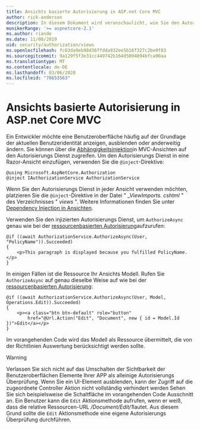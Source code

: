 ```yaml
---
title: Ansichts basierte Autorisierung in ASP.net Core MVC
author: rick-anderson
description: In diesem Dokument wird veranschaulicht, wie Sie den Autorisierungs Dienst in einer ASP.net Core Razor-Ansicht einfügen und verwenden.
monikerRange: '>= aspnetcore-2.1'
ms.author: riande
ms.date: 11/08/2019
uid: security/authorization/views
ms.openlocfilehash: fc03da9eb98d36ffdda932ee5b16f327c2be9f83
ms.sourcegitcommit: 9a129f5f3e31cc449742b164d5004894bfca90aa
ms.translationtype: MT
ms.contentlocale: de-DE
ms.lasthandoff: 03/06/2020
ms.locfileid: "78653563"
---
```

# <a name="view-based-authorization-in-aspnet-core-mvc"></a>Ansichts basierte Autorisierung in ASP.net Core MVC

Ein Entwickler möchte eine Benutzeroberfläche häufig auf der Grundlage der aktuellen Benutzeridentität anzeigen, ausblenden oder anderweitig ändern. Sie können über die [Abhängigkeitsinjektion](xref:fundamentals/dependency-injection)in MVC-Ansichten auf den Autorisierungs Dienst zugreifen. Um den Autorisierungs Dienst in eine Razor-Ansicht einzufügen, verwenden Sie die `@inject`-Direktive:

```cshtml
@using Microsoft.AspNetCore.Authorization
@inject IAuthorizationService AuthorizationService
```

Wenn Sie den Autorisierungs Dienst in jeder Ansicht verwenden möchten, platzieren Sie die `@inject`-Direktive in der Datei " *_ViewImports. cshtml* " des Verzeichnisses " *views* ". Weitere Informationen finden Sie unter [Dependency Injection in Ansichten](xref:mvc/views/dependency-injection).

Verwenden Sie den injizierten Autorisierungs Dienst, um `AuthorizeAsync` genau wie bei der [ressourcenbasierten Autorisierung](xref:security/authorization/resourcebased#security-authorization-resource-based-imperative)aufzurufen:

```cshtml
@if ((await AuthorizationService.AuthorizeAsync(User, "PolicyName")).Succeeded)
{
    <p>This paragraph is displayed because you fulfilled PolicyName.</p>
}
```

In einigen Fällen ist die Ressource Ihr Ansichts Modell. Rufen Sie `AuthorizeAsync` auf genau dieselbe Weise auf wie bei der [ressourcenbasierten Autorisierung](xref:security/authorization/resourcebased#security-authorization-resource-based-imperative):

```cshtml
@if ((await AuthorizationService.AuthorizeAsync(User, Model, Operations.Edit)).Succeeded)
{
    <p><a class="btn btn-default" role="button"
        href="@Url.Action("Edit", "Document", new { id = Model.Id })">Edit</a></p>
}
```

Im vorangehenden Code wird das Modell als Ressource übermittelt, die von der Richtlinien Auswertung berücksichtigt werden sollte.

> [!WARNING]
> Verlassen Sie sich nicht auf das Umschalten der Sichtbarkeit der Benutzeroberflächen Elemente Ihrer APP als alleinige Autorisierungs Überprüfung. Wenn Sie ein UI-Element ausblenden, kann der Zugriff auf die zugeordnete Controller Aktion nicht vollständig verhindert werden Sehen Sie sich beispielsweise die Schaltfläche im vorangehenden Code Ausschnitt an. Ein Benutzer kann die `Edit` Aktionsmethode aufrufen, wenn er weiß, dass die relative Ressourcen-URL */Document/Edit/1*lautet. Aus diesem Grund sollte die `Edit` Aktionsmethode eine eigene Autorisierungs Überprüfung durchführen.
